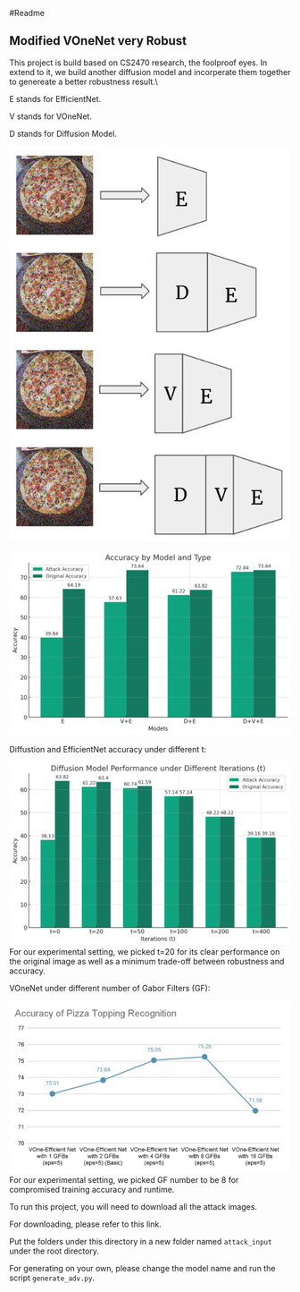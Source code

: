 #Readme
## Modified VOneNet very Robust
This project is build based on CS2470 research, the foolproof eyes. In extend to it, we build another diffusion model and incorperate them together to genereate a better robustness result.\

E stands for EfficientNet.

V stands for VOneNet.

D stands for Diffusion Model.

![](setting.png)


![](main_result.png)

Diffustion and EfficientNet accuracy under different t:

![](diffusion_result.png)
For our experimental setting, we picked t=20 for its clear performance on the original image as well as a minimum trade-off between robustness and accuracy.

VOneNet under different number of Gabor Filters (GF):

![](vone_gf.jpeg)
For our experimental setting, we picked GF number to be 8 for compromised training accuracy and runtime.

To run this project, you will need to download all the attack images. 

For downloading, please refer to this link. 

Put the folders under this directory in a new folder named `attack_input` under the root directory.

For generating on your own, please change the model name and run the script `generate_adv.py`.

